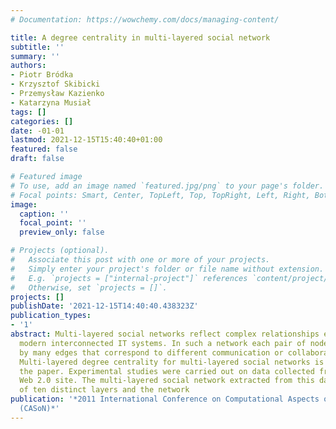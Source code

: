 ```yaml
---
# Documentation: https://wowchemy.com/docs/managing-content/

title: A degree centrality in multi-layered social network
subtitle: ''
summary: ''
authors:
- Piotr Bródka
- Krzysztof Skibicki
- Przemysław Kazienko
- Katarzyna Musiał
tags: []
categories: []
date: -01-01
lastmod: 2021-12-15T15:40:40+01:00
featured: false
draft: false

# Featured image
# To use, add an image named `featured.jpg/png` to your page's folder.
# Focal points: Smart, Center, TopLeft, Top, TopRight, Left, Right, BottomLeft, Bottom, BottomRight.
image:
  caption: ''
  focal_point: ''
  preview_only: false

# Projects (optional).
#   Associate this post with one or more of your projects.
#   Simply enter your project's folder or file name without extension.
#   E.g. `projects = ["internal-project"]` references `content/project/deep-learning/index.md`.
#   Otherwise, set `projects = []`.
projects: []
publishDate: '2021-12-15T14:40:40.438323Z'
publication_types:
- '1'
abstract: Multi-layered social networks reflect complex relationships existing in
  modern interconnected IT systems. In such a network each pair of nodes may be linked
  by many edges that correspond to different communication or collaboration user activities.
  Multi-layered degree centrality for multi-layered social networks is presented in
  the paper. Experimental studies were carried out on data collected from the real
  Web 2.0 site. The multi-layered social network extracted from this data consists
  of ten distinct layers and the network
publication: '*2011 International Conference on Computational Aspects of Social Networks
  (CASoN)*'
---
```

